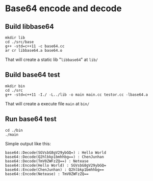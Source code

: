 # Base64 encode and decode

## Build libbase64
```shell
mkdir lib
cd ./src/base
g++ -std=c++11 -c base64.cc
ar cr libbase64.a base64.o
```
That will create a static lib "`libbase64`" at `lib/`

## Build base64 test
```shell
mkdir bin
cd ./src
g++ -std=c++11 -I./ -L../lib -o main main.cc testor.cc -lbase64.a
```
That will create a execute file `main` at `bin/`

## Run base64 test
```shell
cd ./bin
./main
```
Simple output like this:
```shell
base64::Decode(SGVsbG8gV29ybGQ=) : Hello World
base64::Decode(Q2hlbkp1bmhhbg==) : ChenJunhan
base64::Decode(TmV0ZWFzZQ==) : Netease
base64::Encode(Hello World) : SGVsbG8gV29ybGQ=
base64::Encode(ChenJunhan) : Q2hlbkp1bmhhbg==
base64::Encode(Netease) : TmV0ZWFzZQ==
```
